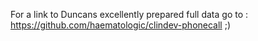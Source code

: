 For a link to Duncans excellently prepared full data go to : https://github.com/haematologic/clindev-phonecall ;)
